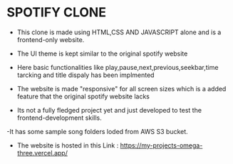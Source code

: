 # SPOTIFY CLONE 

- This clone is made using HTML,CSS AND JAVASCRIPT alone and is a frontend-only website.

- The UI theme is kept similar to the original spotify website

- Here basic functionalities like play,pause,next,previous,seekbar,time tarcking and title dispaly has been implmented

- The website is made "responsive" for all screen sizes which is a added feature that the original spotify website lacks

- Its not a fully fledged project yet and just developed to test the frontend-development skills.

-It has some sample song folders loded from AWS S3 bucket.

- The website is hosted in this Link : https://my-projects-omega-three.vercel.app/ 
